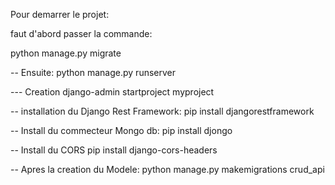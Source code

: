 Pour demarrer le projet:

faut d'abord passer la commande:

python manage.py migrate


-- Ensuite: 
python manage.py runserver


--- Creation
django-admin startproject myproject

-- installation du Django Rest Framework:
pip install djangorestframework

-- Install du commecteur Mongo db:
pip install djongo

-- Install du CORS 
 pip install django-cors-headers

-- Apres la creation du Modele:
python manage.py makemigrations crud_api
